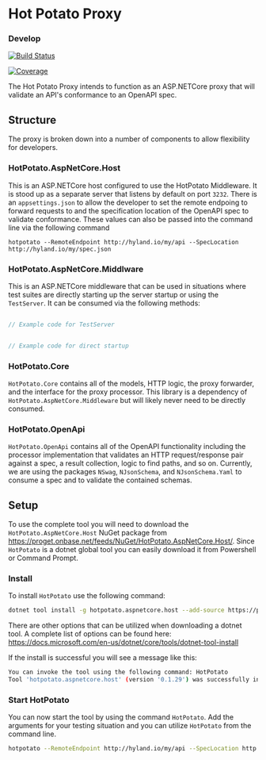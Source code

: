 # Hot Potato Proxy 
### Develop
[![Build Status](https://autotest.jenkins.hylandqa.net/job/Test%20Automation%20Team/job/hot-potato-.net/job/develop/badge/icon)](https://autotest.jenkins.hylandqa.net/job/Test%20Automation%20Team/job/hot-potato-.net/job/develop/)

[![Coverage](http://shields.hyland.io/jenkins/c/https/autotest.jenkins.hylandqa.net/job/Test%20Automation%20Team/job/hot-potato-.net/job/develop.svg)](https://autotest.jenkins.hylandqa.net/job/Test%20Automation%20Team/job/hot-potato-.net/job/develop/lastSuccessfulBuild/cobertura/)

The Hot Potato Proxy intends to function as an ASP.NETCore proxy that will validate an API's conformance to an OpenAPI spec.

## Structure

The proxy is broken down into a number of components to allow flexibility for developers.

### HotPotato.AspNetCore.Host

This is an ASP.NETCore host configured to use the HotPotato Middleware. It is stood up as a separate server that listens by default on port `3232`. There is an `appsettings.json` to allow the developer to set the remote endpoing to forward requests to and the specification location of the OpenAPI spec to validate conformance. These values can also be passed into the command line via the following command

`hotpotato --RemoteEndpoint http://hyland.io/my/api --SpecLocation http://hyland.io/my/spec.json`

### HotPotato.AspNetCore.Middlware

This is an ASP.NETCore middleware that can be used in situations where test suites are directly starting up the server startup or using the `TestServer`. It can be consumed via the following methods:

```csharp

// Example code for TestServer

```

```csharp

// Example code for direct startup

```

### HotPotato.Core

`HotPotato.Core` contains all of the models, HTTP logic, the proxy forwarder, and the interface for the proxy processor. This library is a dependency of `HotPotato.AspNetCore.Middleware` but will likely never need to be directly consumed.

### HotPotato.OpenApi

`HotPotato.OpenApi` contains all of the OpenAPI functionality including the processor implementation that validates an HTTP request/response pair against a spec, a result collection, logic to find paths, and so on. Currently, we are using the packages `NSwag`, `NJsonSchema`, and `NJsonSchema.Yaml` to consume a spec and to validate the contained schemas.

## Setup

To use the complete tool you will need to download the `HotPotato.AspNetCore.Host` NuGet package from https://proget.onbase.net/feeds/NuGet/HotPotato.AspNetCore.Host/. Since `HotPotato` is a dotnet global tool you can easily download it from Powershell or Command Prompt.

### Install
To install `HotPotato` use the following command:
```sh
dotnet tool install -g hotpotato.aspnetcore.host --add-source https://proget.onbase.net/feeds/NuGet/HotPotato.AspNetCore.Host/
```
There are other options that can be utilized when downloading a dotnet tool. A complete list of options can be found here: https://docs.microsoft.com/en-us/dotnet/core/tools/dotnet-tool-install

If the install is successful you will see a message like this:  
```sh
You can invoke the tool using the following command: HotPotato
Tool 'hotpotato.aspnetcore.host' (version '0.1.29') was successfully installed.
```
### Start HotPotato

You can now start the tool by using the command `HotPotato`. Add the arguments for your testing situation and you can utilize `HotPotato` from the command line.
```sh
hotpotato --RemoteEndpoint http://hyland.io/my/api --SpecLocation http://hyland.io/my/spec.json
```
